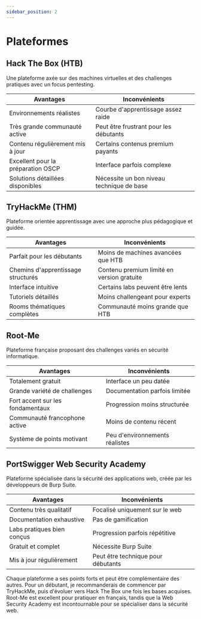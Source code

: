 ```yaml
---
sidebar_position: 2
---
```


# Plateformes

## Hack The Box (HTB)

Une plateforme axée sur des machines virtuelles et des challenges pratiques avec un focus pentesting.

| Avantages | Inconvénients |
|-----------|---------------|
| Environnements réalistes | Courbe d'apprentissage assez raide |
| Très grande communauté active | Peut être frustrant pour les débutants |
| Contenu régulièrement mis à jour | Certains contenus premium payants |
| Excellent pour la préparation OSCP | Interface parfois complexe |
| Solutions détaillées disponibles | Nécessite un bon niveau technique de base |

## TryHackMe (THM)

Plateforme orientée apprentissage avec une approche plus pédagogique et guidée.

| Avantages | Inconvénients |
|-----------|---------------|
| Parfait pour les débutants | Moins de machines avancées que HTB |
| Chemins d'apprentissage structurés | Contenu premium limité en version gratuite |
| Interface intuitive | Certains labs peuvent être lents |
| Tutoriels détaillés | Moins challengeant pour experts |
| Rooms thématiques complètes | Communauté moins grande que HTB |

## Root-Me

Plateforme française proposant des challenges variés en sécurité informatique.

| Avantages | Inconvénients |
|-----------|---------------|
| Totalement gratuit | Interface un peu datée |
| Grande variété de challenges | Documentation parfois limitée |
| Fort accent sur les fondamentaux | Progression moins structurée |
| Communauté francophone active | Moins de contenu récent |
| Système de points motivant | Peu d'environnements réalistes |

## PortSwigger Web Security Academy

Plateforme spécialisée dans la sécurité des applications web, créée par les développeurs de Burp Suite.

| Avantages | Inconvénients |
|-----------|---------------|
| Contenu très qualitatif | Focalisé uniquement sur le web |
| Documentation exhaustive | Pas de gamification |
| Labs pratiques bien conçus | Progression parfois répétitive |
| Gratuit et complet | Nécessite Burp Suite |
| Mis à jour régulièrement | Peut être technique pour débutants |

Chaque plateforme a ses points forts et peut être complémentaire des autres. Pour un débutant, je recommanderais de commencer par TryHackMe, puis d'évoluer vers Hack The Box une fois les bases acquises. Root-Me est excellent pour pratiquer en français, tandis que la Web Security Academy est incontournable pour se spécialiser dans la sécurité web.